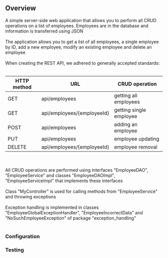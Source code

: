 <h2>Overview</h2>
A simple server-side web application that allows you to perform all CRUD operations on a list of employees. Employees are in the database and information is transferred using JSON
<br>
<br>
The application allows you to get a list of all employees, a single employee by ID, add a new employee, modify an existing employee and delete an employee
<br>
<br>
When creating the REST API, we adhered to generally accepted standards:
<br>
<br>

| HTTP method  | URL | CRUD operation |
| ------------- | ------------- | ----------- |
| GET  | api/employees  | getting all employees |
| GET  | api/employees/{employeeId}  | getting single employee |
| POST  | api/employees  | adding an employee |
| PUT  | api/employees  | employee updating |
| DELETE  | api/employees/{employeeId}  | employee removal |
<br>
<br>
All CRUD operations are performed using interfaces "EmployeeDAO", "EmployeeService" and classes "EmployeeDAOImpl", "EmployeeServiceImpl" that implements these interfaces
<br>
<br>
Class "MyController" is used for calling methods from "EmployeeService" and throwing exceptions
<br>
<br>
Exception handling is implemented in classes "EmployeeGlobalExceptionHandler", "EmployeeIncorrectData" and "NoSuchEmployeeException" of package "exception_handling"
<br>
<br>
<h3>Configuration</h3>
<h3>Testing</h3>
